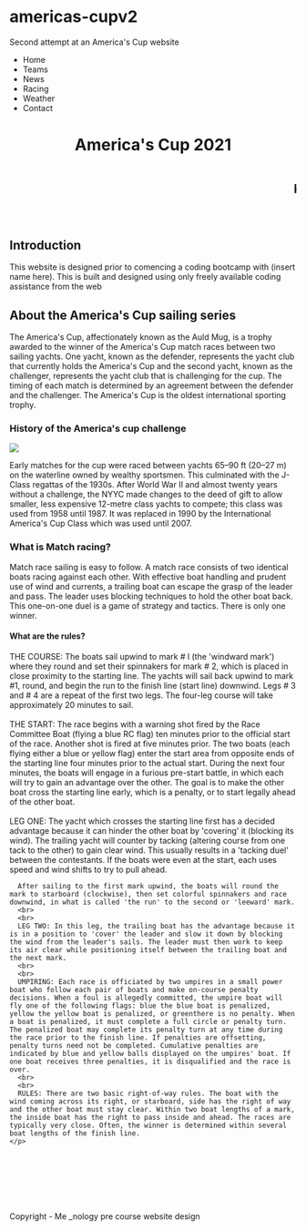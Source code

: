 # americas-cupv2
Second attempt at an America's Cup website

<nav>
  <ul>
    <li>Home</li>
    <li>Teams</li>
    <li>News</li>
    <li>Racing</li>
    <li>Weather</li>
    <li>Contact</li>
  </ul>
</nav>
<header>
  <h1>
    America's Cup 2021
  </h1>
  <marquee behavior="scroll" direction="left">
    <h2>
      Keep up to date on the 2021 America's cup racing from New Zealand! Updates on the teams and racing
    </h2>
  </marquee>
</header>

<body>
  <h2 id="intro">
    Introduction
  </h2>
  <p>This website is designed prior to comencing a coding bootcamp with (insert name here). This is built and designed using only freely available coding assistance from the web</p>
  <h2 id="about">About the America's Cup sailing series</h2>
  <p>
    The America's Cup, affectionately known as the Auld Mug, is a trophy awarded to the winner of the America's Cup match races between two sailing yachts. One yacht, known as the defender, represents the yacht club that currently holds the America's Cup and the second yacht, known as the challenger, represents the yacht club that is challenging for the cup. The timing of each match is determined by an agreement between the defender and the challenger. The America's Cup is the oldest international sporting trophy.
  </p>
  <h3>History of the America's cup challenge</h3>
  <img src="https://upload.wikimedia.org/wikipedia/commons/1/1f/The_Yacht_%27America%27_Winning_the_International_Race_Fitz_Hugh_Lane_1851.jpeg">
  <p>
    Early matches for the cup were raced between yachts 65–90 ft (20–27 m) on the waterline owned by wealthy sportsmen. This culminated with the J-Class regattas of the 1930s. After World War II and almost twenty years without a challenge, the NYYC made changes to the deed of gift to allow smaller, less expensive 12-metre class yachts to compete; this class was used from 1958 until 1987. It was replaced in 1990 by the International America's Cup Class which was used until 2007.
  </p>
  <h3>What is Match racing?</h3>
  <p>
    Match race sailing is easy to follow. A match race consists of two identical boats racing against each other. With effective boat handling and prudent use of wind and currents, a trailing boat can escape the grasp of the leader and pass. The leader uses blocking techniques to hold the other boat back. This one-on-one duel is a game of strategy and tactics. There is only one winner.
    </p>
    <h4>
      What are the rules?
    </h4>
    <p>
      THE COURSE: The boats sail upwind to mark # l (the 'windward mark') where they round and set their spinnakers for mark # 2, which is placed in close proximity to the starting line. The yachts will sail back upwind to mark #1, round, and begin the run to the finish line (start line) downwind. Legs # 3 and # 4 are a repeat of the first two legs. The four-leg course will take approximately 20 minutes to sail.
      <br>
      <br>
      THE START: The race begins with a warning shot fired by the Race Committee Boat (flying a blue RC flag) ten minutes prior to the official start of the race. Another shot is fired at five minutes prior. The two boats (each flying either a blue or yellow flag) enter the start area from opposite ends of the starting line four minutes prior to the actual start. During the next four minutes, the boats will engage in a furious pre-start battle, in which each will try to gain an advantage over the other. The goal is to make the other boat cross the starting line early, which is a penalty, or to start legally ahead of the other boat.
      <br>
      <br>
      LEG ONE: The yacht which crosses the starting line first has a decided advantage because it can hinder the other boat by 'covering' it (blocking its wind). The trailing yacht will counter by tacking (altering course from one tack to the other) to gain clear wind. This usually results in a 'tacking duel' between the contestants. If the boats were even at the start, each uses speed and wind shifts to try to pull ahead.

      After sailing to the first mark upwind, the boats will round the mark to starboard (clockwise), then set colorful spinnakers and race downwind, in what is called 'the run' to the second or 'leeward' mark.
      <br>
      <br>
      LEG TWO: In this leg, the trailing boat has the advantage because it is in a position to 'cover' the leader and slow it down by blocking the wind from the leader's sails. The leader must then work to keep its air clear while positioning itself between the trailing boat and the next mark.
      <br>
      <br>
      UMPIRING: Each race is officiated by two umpires in a small power boat who follow each pair of boats and make on-course penalty decisions. When a foul is allegedly committed, the umpire boat will fly one of the following flags: blue the blue boat is penalized, yellow the yellow boat is penalized, or greenthere is no penalty. When a boat is penalized, it must complete a full circle or penalty turn. The penalized boat may complete its penalty turn at any time during the race prior to the finish line. If penalties are offsetting, penalty turns need not be completed. Cumulative penalties are indicated by blue and yellow balls displayed on the umpires' boat. If one boat receives three penalties, it is disqualified and the race is over.
      <br>
      <br>
      RULES: There are two basic right-of-way rules. The boat with the wind coming across its right, or starboard, side has the right of way and the other boat must stay clear. Within two boat lengths of a mark, the inside boat has the right to pass inside and ahead. The races are typically very close. Often, the winner is determined within several boat lengths of the finish line.
    </p>
</body>
<br>
<br>
<br>
<br>
<br>
<br>
<footer>
  Copyright - Me
  _nology pre course website design
</footer>
